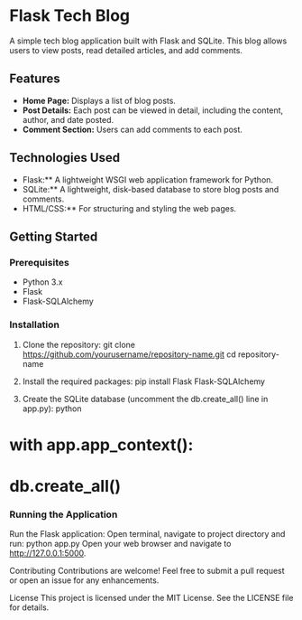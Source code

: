 # Flask Tech Blog

A simple tech blog application built with Flask and SQLite. This blog allows users to view posts, read detailed articles, and add comments.

## Features

- **Home Page:** Displays a list of blog posts.
- **Post Details:** Each post can be viewed in detail, including the content, author, and date posted.
- **Comment Section:** Users can add comments to each post.

## Technologies Used

- Flask:** A lightweight WSGI web application framework for Python.
- SQLite:** A lightweight, disk-based database to store blog posts and comments.
- HTML/CSS:** For structuring and styling the web pages.

## Getting Started

### Prerequisites

- Python 3.x
- Flask
- Flask-SQLAlchemy

### Installation

1. Clone the repository:
   git clone https://github.com/yourusername/repository-name.git
   cd repository-name

2. Install the required packages:
pip install Flask Flask-SQLAlchemy

3. Create the SQLite database (uncomment the db.create_all() line in app.py):
python
# with app.app_context():
#     db.create_all()


### Running the Application

Run the Flask application:
Open terminal, navigate to project directory and run: python app.py
Open your web browser and navigate to http://127.0.0.1:5000.

Contributing
Contributions are welcome! Feel free to submit a pull request or open an issue for any enhancements.

License
This project is licensed under the MIT License. See the LICENSE file for details.
